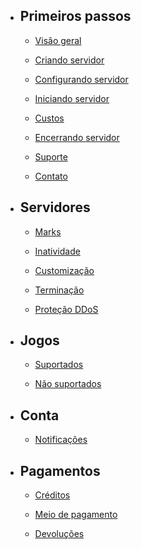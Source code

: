 - ## Primeiros passos

    - [Visão geral](/{{route}}/{{version}}/geral)
    
    - [Criando servidor](/{{route}}/{{version}}/criando-servidor)
    
    - [Configurando servidor](/{{route}}/{{version}}/configurando-servidor)
    
    - [Iniciando servidor](/{{route}}/{{version}}/iniciando-servidor)
    
    - [Custos](/{{route}}/{{version}}/custos)
        
    - [Encerrando servidor](/{{route}}/{{version}}/encerrando-servidor)
        
    - [Suporte](/{{route}}/{{version}}/suporte)
        
    - [Contato](/{{route}}/{{version}}/contato)
    
    
- ## Servidores

    - [Marks](/{{route}}/{{version}}/servidores/marks)
        
    - [Inatividade](/{{route}}/{{version}}/servidores/inatividade)
        
    - [Customização](/{{route}}/{{version}}/servidores/customizacao)
        
    - [Terminação](/{{route}}/{{version}}/servidores/terminacao)
        
    - [Proteção DDoS](/{{route}}/{{version}}/servidores/ddos)


- ## Jogos

    - [Suportados](/{{route}}/{{version}}/jogos/suportados)
    
    - [Não suportados](/{{route}}/{{version}}/jogos/nao-suportados)
      
        
- ## Conta 

    - [Notificações](/{{route}}/{{version}}/conta/notificacoes)


- ## Pagamentos

    - [Créditos](/{{route}}/{{version}}/pagamentos/creditos)
    
    - [Meio de pagamento](/{{route}}/{{version}}/pagamentos/meios)
    
    - [Devoluções](/{{route}}/{{version}}/pagamentos/devolucoes)
